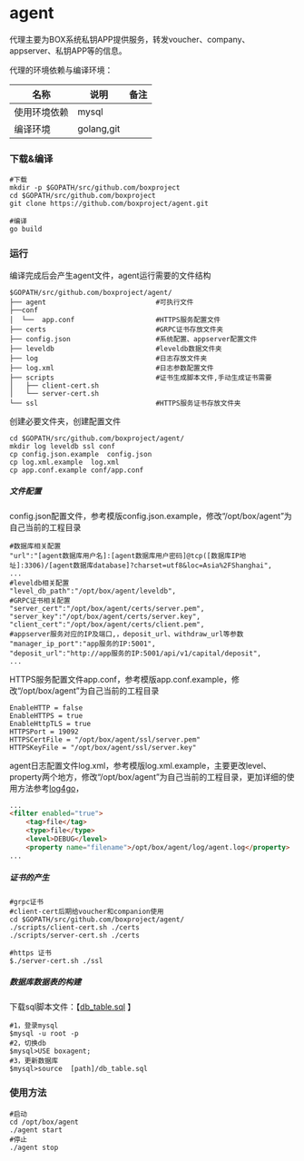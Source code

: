 # agent



代理主要为BOX系统私钥APP提供服务，转发voucher、company、appserver、私钥APP等的信息。

代理的环境依赖与编译环境：

| 名称         | 说明       | 备注 |
| ------------ | ---------- | ---- |
| 使用环境依赖 | mysql      |      |
| 编译环境     | golang,git |      |



### 下载&编译

```shell
#下载
mkdir -p $GOPATH/src/github.com/boxproject 
cd $GOPATH/src/github.com/boxproject
git clone https://github.com/boxproject/agent.git

#编译
go build
```



### 运行

编译完成后会产生agent文件，agent运行需要的文件结构

```shell
$GOPATH/src/github.com/boxproject/agent/
├── agent							#可执行文件
├──conf
│  └──  app.conf					#HTTPS服务配置文件
├── certs							#GRPC证书存放文件夹
├── config.json						#系统配置、appserver配置文件
├── leveldb							#leveldb数据文件夹
├── log								#日志存放文件夹
├── log.xml							#日志参数配置文件
├── scripts							#证书生成脚本文件,手动生成证书需要
│   ├── client-cert.sh
│   └── server-cert.sh
└── ssl								#HTTPS服务证书存放文件夹
```



创建必要文件夹，创建配置文件

```shell
cd $GOPATH/src/github.com/boxproject/agent/
mkdir log leveldb ssl conf 
cp config.json.example  config.json
cp log.xml.example  log.xml
cp app.conf.example conf/app.conf
```



##### 文件配置

config.json配置文件，参考模版config.json.example，修改“/opt/box/agent”为自己当前的工程目录

```htmp
#数据库相关配置
"url":"[agent数据库用户名]:[agent数据库用户密码]@tcp([数据库IP地址]:3306)/[agent数据库database]?charset=utf8&loc=Asia%2FShanghai",
...
#leveldb相关配置
"level_db_path":"/opt/box/agent/leveldb",
#GRPC证书相关配置
"server_cert":"/opt/box/agent/certs/server.pem",
"server_key":"/opt/box/agent/certs/server.key",
"client_cert":"/opt/box/agent/certs/client.pem",
#appserver服务对应的IP及端口,，deposit_url、withdraw_url等参数
"manager_ip_port":"app服务的IP:5001",  
"deposit_url":"http://app服务的IP:5001/api/v1/capital/deposit",
...
```

HTTPS服务配置文件app.conf，参考模版app.conf.example，修改“/opt/box/agent”为自己当前的工程目录

```shell
EnableHTTP = false
EnableHTTPS = true
EnableHttpTLS = true
HTTPSPort = 19092
HTTPSCertFile = "/opt/box/agent/ssl/server.pem"
HTTPSKeyFile = "/opt/box/agent/ssl/server.key"
```

agent日志配置文件log.xml，参考模版log.xml.example，主要更改level、property两个地方，修改“/opt/box/agent”为自己当前的工程目录，更加详细的使用方法参考[log4go](https://github.com/alecthomas/log4go)，

```html
...
<filter enabled="true">
    <tag>file</tag>
    <type>file</type>
    <level>DEBUG</level>
	<property name="filename">/opt/box/agent/log/agent.log</property>
...
```



##### 证书的产生

```shell
#grpc证书
#client-cert后期给voucher和companion使用
cd $GOPATH/src/github.com/boxproject/agent/
./scripts/client-cert.sh ./certs
./scripts/server-cert.sh ./certs

#https 证书
$./server-cert.sh ./ssl
```



##### 数据库数据表的构建

下载sql脚本文件：【[db_table.sql](https://github.com/boxproject/agent/blob/master/db_table.sql) 】

```shell
#1，登录mysql
$mysql -u root -p 
#2，切换db
$mysql>USE boxagent; 
#3，更新数据库
$mysql>source  [path]/db_table.sql

```



### 使用方法

```shell
#启动
cd /opt/box/agent 
./agent start 
#停止
./agent stop
```

